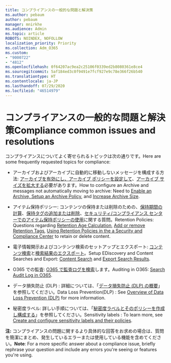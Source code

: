 ```yaml
---
title: コンプライアンスの一般的な問題と解決策
ms.author: pebaum
author: pebaum
manager: mnirkhe
ms.audience: Admin
ms.topic: article
ROBOTS: NOINDEX, NOFOLLOW
localization_priority: Priority
ms.collection: Adm_O365
ms.custom:
- "9000722"
- "4812"
ms.openlocfilehash: 0f64207ac9ea2c25106f0339ed2b8080361e8ce4
ms.sourcegitcommit: 5af184ed3c0f9491e7fcf927e9c78e366f26b540
ms.translationtype: HT
ms.contentlocale: ja-JP
ms.lasthandoff: 07/29/2020
ms.locfileid: "46514979"
---
```

# <a name="compliance-common-issues-and-resolutions"></a><span data-ttu-id="d97ea-102">コンプライアンスの一般的な問題と解決策</span><span class="sxs-lookup"><span data-stu-id="d97ea-102">Compliance common issues and resolutions</span></span>

<span data-ttu-id="d97ea-103">コンプライアンスについてよく寄せられるトピックは次の通りです。</span><span class="sxs-lookup"><span data-stu-id="d97ea-103">Here are some frequently requested topics for compliance:</span></span>

- <span data-ttu-id="d97ea-104">アーカイブおよびアーカイブに自動的に移動しないメッセージを構成する方法: [アーカイブを有効にし、アーカイブ ポリシーを設定して](https://docs.microsoft.com/microsoft-365/compliance/enable-archive-mailboxes?view=o365-worldwide)、[アーカイブ サイズを拡大する](https://docs.microsoft.com/microsoft-365/compliance/enable-unlimited-archiving?view=o365-worldwide)必要があります。</span><span class="sxs-lookup"><span data-stu-id="d97ea-104">How to configure an Archive and messages not automatically moving to archive: Need to [Enable an Archive, Setup an Archive Policy](https://docs.microsoft.com/microsoft-365/compliance/enable-archive-mailboxes?view=o365-worldwide), and [Increase Archive Size](https://docs.microsoft.com/microsoft-365/compliance/enable-unlimited-archiving?view=o365-worldwide).</span></span>

- <span data-ttu-id="d97ea-105">アイテム保持ポリシー: コンテンツの保持または削除のための、[保持期間の計算](https://docs.microsoft.com/exchange/security-and-compliance/messaging-records-management/retention-age)、[保持タグの追加または削除](https://docs.microsoft.com/exchange/security-and-compliance/messaging-records-management/add-or-remove-retention-tags)、[セキュリティ/コンプライアンス センターでのアイテム保持ポリシーの使用](https://docs.microsoft.com/microsoft-365/compliance/retention-policies?view=o365-worldwide)に関する質問。</span><span class="sxs-lookup"><span data-stu-id="d97ea-105">Retention Policies: Questions regarding [Retention Age Calculation](https://docs.microsoft.com/exchange/security-and-compliance/messaging-records-management/retention-age), [Add or remove Retention Tags](https://docs.microsoft.com/exchange/security-and-compliance/messaging-records-management/add-or-remove-retention-tags), [Using Retention Policies in the a Security and Compliance Center](https://docs.microsoft.com/microsoft-365/compliance/retention-policies?view=o365-worldwide) to retain or delete content.</span></span>

- <span data-ttu-id="d97ea-106">電子情報開示およびコンテンツ検索のセットアップとエクスポート: [コンテンツ検索](https://docs.microsoft.com/microsoft-365/compliance/search-for-content?view=o365-worldwide)と[検索結果のエクスポート](https://docs.microsoft.com/microsoft-365/compliance/export-search-results?view=o365-worldwide)。</span><span class="sxs-lookup"><span data-stu-id="d97ea-106">Setup EDiscovery and Content Searches and Export: [Content Search](https://docs.microsoft.com/microsoft-365/compliance/search-for-content?view=o365-worldwide) and [Export Search Results](https://docs.microsoft.com/microsoft-365/compliance/export-search-results?view=o365-worldwide).</span></span>

- <span data-ttu-id="d97ea-107">O365 での監査: [O365 で監査ログを検索](https://docs.microsoft.com/microsoft-365/compliance/search-the-audit-log-in-security-and-compliance?view=o365-worldwide)します。</span><span class="sxs-lookup"><span data-stu-id="d97ea-107">Auditing in O365: [Search Audit Log in O365](https://docs.microsoft.com/microsoft-365/compliance/search-the-audit-log-in-security-and-compliance?view=o365-worldwide).</span></span>

- <span data-ttu-id="d97ea-108">データ損失防止 (DLP) : 詳細については、「[データ損失防止 (DLP) の概要](https://docs.microsoft.com/microsoft-365/compliance/data-loss-prevention-policies?view=o365-worldwide)」を参照してください。</span><span class="sxs-lookup"><span data-stu-id="d97ea-108">Data Loss Prevention(DLP) : See [Overview of Data Loss Prevention (DLP)](https://docs.microsoft.com/microsoft-365/compliance/data-loss-prevention-policies?view=o365-worldwide) for more information.</span></span>
 
- <span data-ttu-id="d97ea-109">秘密度ラベル: 詳しい手順については、「[秘密度ラベルとそのポリシーを作成し構成する](https://docs.microsoft.com/microsoft-365/compliance/create-sensitivity-labels)」を参照してください。</span><span class="sxs-lookup"><span data-stu-id="d97ea-109">Sensitivity labels : To learn more, see [Create and configure sensitivity labels and their policies](https://docs.microsoft.com/microsoft-365/compliance/create-sensitivity-labels).</span></span>

<span data-ttu-id="d97ea-110">**注:** コンプライアンスの問題に関するより具体的な回答をお求めの場合は、質問を簡潔にまとめ、発生しているエラーまたは使用している機能を含めてください。</span><span class="sxs-lookup"><span data-stu-id="d97ea-110">**Note**: For a more specific answer about a compliance issue, briefly rephrase your question and include any errors you're seeing or features you're using.</span></span>
